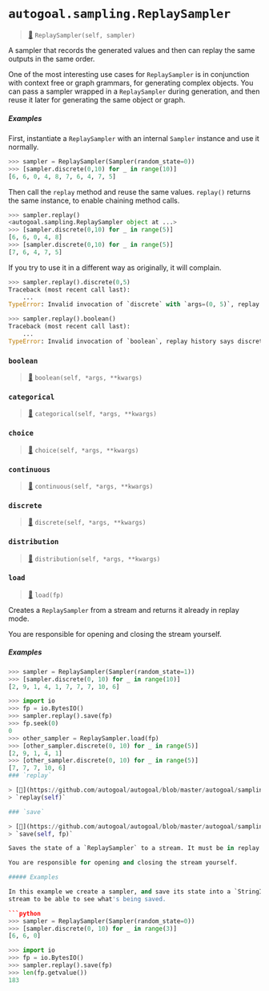 # `autogoal.sampling.ReplaySampler`

> [📝](https://github.com/autogal/autogoal/blob/master/autogoal/sampling/__init__.py#L206)
> `ReplaySampler(self, sampler)`

A sampler that records the generated values and then can replay the
same outputs in the same order.

One of the most interesting use cases for `ReplaySampler` is in conjunction with context free
or graph grammars, for generating complex objects.
You can pass a sampler wrapped in a `ReplaySampler` during generation, and then
reuse it later for generating the same object or graph.

##### Examples

First, instantiate a `ReplaySampler` with an internal `Sampler` instance and
use it normally.

```python
>>> sampler = ReplaySampler(Sampler(random_state=0))
>>> [sampler.discrete(0,10) for _ in range(10)]
[6, 6, 0, 4, 8, 7, 6, 4, 7, 5]

```

Then call the `replay` method and reuse the same values.
`replay()` returns the same instance, to enable chaining method calls.

```python
>>> sampler.replay()
<autogoal.sampling.ReplaySampler object at ...>
>>> [sampler.discrete(0,10) for _ in range(5)]
[6, 6, 0, 4, 8]
>>> [sampler.discrete(0,10) for _ in range(5)]
[7, 6, 4, 7, 5]

```

If you try to use it in a different way as originally, it will complain.

```python
>>> sampler.replay().discrete(0,5)
Traceback (most recent call last):
    ...
TypeError: Invalid invocation of `discrete` with `args=(0, 5)`, replay history says args='(0, 10)'.

>>> sampler.replay().boolean()
Traceback (most recent call last):
    ...
TypeError: Invalid invocation of `boolean`, replay history says discrete comes next.

```
### `boolean`

> [📝](https://github.com/autogoal/autogoal/blob/master/autogoal/sampling/__init__.py#L382)
> `boolean(self, *args, **kwargs)`

### `categorical`

> [📝](https://github.com/autogoal/autogoal/blob/master/autogoal/sampling/__init__.py#L385)
> `categorical(self, *args, **kwargs)`

### `choice`

> [📝](https://github.com/autogoal/autogoal/blob/master/autogoal/sampling/__init__.py#L370)
> `choice(self, *args, **kwargs)`

### `continuous`

> [📝](https://github.com/autogoal/autogoal/blob/master/autogoal/sampling/__init__.py#L379)
> `continuous(self, *args, **kwargs)`

### `discrete`

> [📝](https://github.com/autogoal/autogoal/blob/master/autogoal/sampling/__init__.py#L376)
> `discrete(self, *args, **kwargs)`

### `distribution`

> [📝](https://github.com/autogoal/autogoal/blob/master/autogoal/sampling/__init__.py#L373)
> `distribution(self, *args, **kwargs)`

### `load`

> [📝](https://github.com/autogoal/autogoal/blob/master/autogoal/sampling/__init__.py#L338)
> `load(fp)`

Creates a `ReplaySampler` from a stream and returns it already in
replay mode.

You are responsible for opening and closing the stream yourself.

##### Examples

```python
>>> sampler = ReplaySampler(Sampler(random_state=1))
>>> [sampler.discrete(0, 10) for _ in range(10)]
[2, 9, 1, 4, 1, 7, 7, 7, 10, 6]

>>> import io
>>> fp = io.BytesIO()
>>> sampler.replay().save(fp)
>>> fp.seek(0)
0
>>> other_sampler = ReplaySampler.load(fp)
>>> [other_sampler.discrete(0, 10) for _ in range(5)]
[2, 9, 1, 4, 1]
>>> [other_sampler.discrete(0, 10) for _ in range(5)]
[7, 7, 7, 10, 6]
### `replay`

> [📝](https://github.com/autogoal/autogoal/blob/master/autogoal/sampling/__init__.py#L304)
> `replay(self)`

### `save`

> [📝](https://github.com/autogoal/autogoal/blob/master/autogoal/sampling/__init__.py#L309)
> `save(self, fp)`

Saves the state of a `ReplaySampler` to a stream. It must be in replay mode.

You are responsible for opening and closing the stream yourself.

##### Examples

In this example we create a sampler, and save its state into a `StringIO`
stream to be able to see what's being saved.

```python
>>> sampler = ReplaySampler(Sampler(random_state=0))
>>> [sampler.discrete(0, 10) for _ in range(3)]
[6, 6, 0]

>>> import io
>>> fp = io.BytesIO()
>>> sampler.replay().save(fp)
>>> len(fp.getvalue())
183

```
